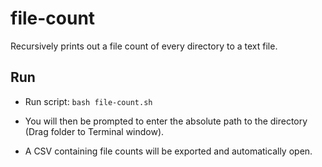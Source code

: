 # file-count
Recursively prints out a file count of every directory to a text file.


## Run
* Run script: `bash file-count.sh`

* You will then be prompted to enter the absolute path to the directory (Drag folder to Terminal window).

* A CSV containing file counts will be exported and automatically open.
